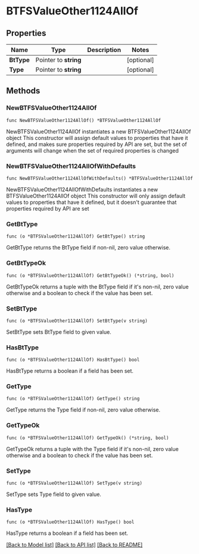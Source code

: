 # BTFSValueOther1124AllOf

## Properties

Name | Type | Description | Notes
------------ | ------------- | ------------- | -------------
**BtType** | Pointer to **string** |  | [optional] 
**Type** | Pointer to **string** |  | [optional] 

## Methods

### NewBTFSValueOther1124AllOf

`func NewBTFSValueOther1124AllOf() *BTFSValueOther1124AllOf`

NewBTFSValueOther1124AllOf instantiates a new BTFSValueOther1124AllOf object
This constructor will assign default values to properties that have it defined,
and makes sure properties required by API are set, but the set of arguments
will change when the set of required properties is changed

### NewBTFSValueOther1124AllOfWithDefaults

`func NewBTFSValueOther1124AllOfWithDefaults() *BTFSValueOther1124AllOf`

NewBTFSValueOther1124AllOfWithDefaults instantiates a new BTFSValueOther1124AllOf object
This constructor will only assign default values to properties that have it defined,
but it doesn't guarantee that properties required by API are set

### GetBtType

`func (o *BTFSValueOther1124AllOf) GetBtType() string`

GetBtType returns the BtType field if non-nil, zero value otherwise.

### GetBtTypeOk

`func (o *BTFSValueOther1124AllOf) GetBtTypeOk() (*string, bool)`

GetBtTypeOk returns a tuple with the BtType field if it's non-nil, zero value otherwise
and a boolean to check if the value has been set.

### SetBtType

`func (o *BTFSValueOther1124AllOf) SetBtType(v string)`

SetBtType sets BtType field to given value.

### HasBtType

`func (o *BTFSValueOther1124AllOf) HasBtType() bool`

HasBtType returns a boolean if a field has been set.

### GetType

`func (o *BTFSValueOther1124AllOf) GetType() string`

GetType returns the Type field if non-nil, zero value otherwise.

### GetTypeOk

`func (o *BTFSValueOther1124AllOf) GetTypeOk() (*string, bool)`

GetTypeOk returns a tuple with the Type field if it's non-nil, zero value otherwise
and a boolean to check if the value has been set.

### SetType

`func (o *BTFSValueOther1124AllOf) SetType(v string)`

SetType sets Type field to given value.

### HasType

`func (o *BTFSValueOther1124AllOf) HasType() bool`

HasType returns a boolean if a field has been set.


[[Back to Model list]](../README.md#documentation-for-models) [[Back to API list]](../README.md#documentation-for-api-endpoints) [[Back to README]](../README.md)



